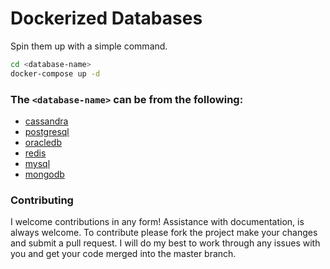 # Dockerized Databases

Spin them up with a simple command.

```sh
cd <database-name>
docker-compose up -d
```

### The `<database-name>` can be from the following:

- [cassandra](https://cassandra.apache.org/_/index.html)
- [postgresql](https://www.postgresql.org/)
- [oracledb](https://docs.oracle.com/cd/E11882_01/index.htm)
- [redis](https://redis.io/docs/about/)
- [mysql](https://dev.mysql.com/doc/refman/8.0/en/sql-statements.html)
- [mongodb](https://www.mongodb.com/docs/manual/tutorial/getting-started/)

### Contributing

I welcome contributions in any form! Assistance with documentation, is always welcome. To contribute please fork the project make your changes and submit a pull request. I will do my best to work through any issues with you and get your code merged into the master branch.
